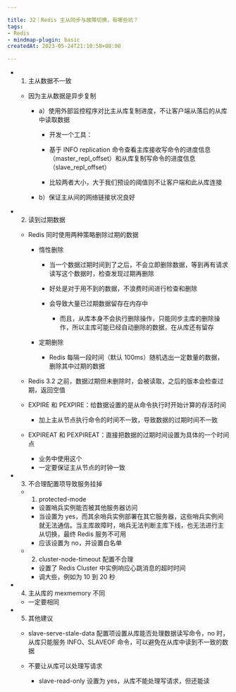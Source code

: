 ```yaml
---

title: 32｜Redis 主从同步与故障切换，有哪些坑？
tags:
- Redis
- mindmap-plugin: basic
createdAt: 2023-05-24T21:10:58+08:00

---
```


- 1. 主从数据不一致

  - 因为主从数据是异步复制

    - a）使用外部监控程序对比主从库复制进度，不让客户端从落后的从库中读取数据

      - 开发一个工具：

      - 基于 INFO replication 命令查看主库接收写命令的进度信息（master_repl_offset）和从库复制写命令的进度信息（slave_repl_offset）
      - 比较两者大小，大于我们预设的阈值则不让客户端和此从库连接

    - b）保证主从间的网络链接状况良好

- 2. 读到过期数据

  - Redis 同时使用两种策略删除过期的数据

    - 惰性删除

      - 当一个数据过期时间到了之后，不会立即删除数据，等到再有请求读写这个数据时，检查发现过期再删除
      - 好处是对于用不到的数据，不浪费时间进行检查和删除
      - 会导致大量已过期数据留存在内存中

        - 而且，从库本身不会执行删除操作，只能同步主库的删除操作，所以主库可能已经自动删除的数据，在从库还有留存

    - 定期删除

      - Redis 每隔一段时间（默认 100ms）随机选出一定数量的数据，删除其中过期的数据

  - Redis 3.2 之前，数据过期但未删除时，会被读取，之后的版本会检查过期，返回空值
  - EXPIRE 和 PEXPIRE：给数据设置的是从命令执行时开始计算的存活时间

    - 加上主从节点执行命令的时间不一致，导致数据的过期时间不一致

  - EXPIREAT 和 PEXPIREAT：直接把数据的过期时间设置为具体的一个时间点

    - 业务中使用这个
    - 一定要保证主从节点的时钟一致

- 3. 不合理配置项导致服务挂掉

  - 1. protected-mode

    - 设置哨兵实例能否被其他服务器访问
    - 当设置为 yes，而其余哨兵实例部署在其它服务器，这些哨兵实例间就无法通信。当主库故障时，哨兵无法判断主库下线，也无法进行主从切换，最终 Redis 服务不可用
    - 应该设置为 no，并设置白名单

  - 2. cluster-node-timeout 配置不合理

    - 设置了 Redis Cluster 中实例响应心跳消息的超时时间
    - 调大些，例如为 10 到 20 秒

- 4. 主从库的 mexmemory 不同

  - 一定要相同

- 5. 其他建议

  - slave-serve-stale-data 配置项设置从库能否处理数据读写命令，no 时，从库只能服务 INFO、SLAVEOF 命令，可以避免在从库中读到不一致的数据
  - 不要让从库可以处理写请求

    - slave-read-only 设置为 yes，从库不能处理写请求，但还能读
